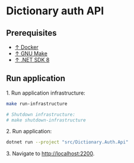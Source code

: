 # Dictionary auth API

## Prerequisites

- [↑ Docker](https://www.docker.com)
- [↑ GNU Make](https://www.gnu.org/software/make)
- [↑ .NET SDK 8](https://dotnet.microsoft.com/en-us/download/dotnet/8.0)

## Run application

1\. Run application infrastructure:

```bash
make run-infrastructure

# Shutdown infrastructure:
# make shutdown-infrastructure
```

2\. Run application:

```bash
dotnet run --project "src/Dictionary.Auth.Api"
```

3\. Navigate to <http://localhost:2200>.
